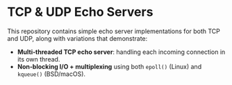 # TCP & UDP Echo Servers

This repository contains simple echo server implementations for both TCP and UDP, along with variations that demonstrate:

- **Multi‐threaded TCP echo server**: handling each incoming connection in its own thread.  
- **Non‐blocking I/O + multiplexing** using both `epoll()` (Linux) and `kqueue()` (BSD/macOS).
